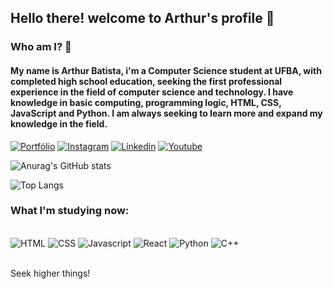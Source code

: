 ## Hello there! welcome to Arthur's profile 🤘

### Who am I? 🤔
#### My name is Arthur Batista, i'm a Computer Science student at UFBA, with completed high school education, seeking the first professional experience in the field of computer science and technology. I have knowledge in basic computing, programming logic, HTML, CSS, JavaScript and Python. I am always seeking to learn more and expand my knowledge in the field.

[![Portfólio](https://img.shields.io/badge/website-000000?style=for-the-badge&logo=About.me&logoColor=white)](https://arthur-batista.github.io/portfolio/)
[![Instagram](https://img.shields.io/badge/Instagram-E4405F?style=for-the-badge&logo=instagram&logoColor=white)](https://instagram.com/arthurbat12.as)
[![Linkedin](https://img.shields.io/badge/LinkedIn-0077B5?style=for-the-badge&logo=linkedin&logoColor=white)](https://www.linkedin.com/in/arthur-batista12/)
[![Youtube](https://img.shields.io/badge/YouTube-FF0000?style=for-the-badge&logo=youtube&logoColor=white)](https://www.youtube.com/@arthurbatista1205)



![Anurag's GitHub stats](https://github-readme-stats.vercel.app/api?username=Arthur-Batista&show_icons=true&theme=tokyonight)

![Top Langs](https://github-readme-stats.vercel.app/api/top-langs/?username=Arthur-Batista&theme=tokyonight)

### What I'm studying now:
<div style="inline_block"> </br>
    <img alt="HTML" src="https://img.shields.io/badge/HTML5-E34F26?style=for-the-badge&logo=html5&logoColor=white">
    <img alt="CSS" src="https://img.shields.io/badge/CSS3-1572B6?style=for-the-badge&logo=css3&logoColor=white">
    <img alt="Javascript" src="https://img.shields.io/badge/JavaScript-323330?style=for-the-badge&logo=javascript&logoColor=F7DF1E">
    <img alt="React" src="https://img.shields.io/badge/React-20232A?style=for-the-badge&logo=react&logoColor=61DAFB">
    <img alt="Python" src="https://img.shields.io/badge/Python-14354C?style=for-the-badge&logo=python&logoColor=white">
    <img alt="C++" src="https://img.shields.io/badge/C%2B%2B-00599C?style=for-the-badge&logo=c%2B%2B&logoColor=white">
</div>
</br>
<p>Seek higher things!</p>
